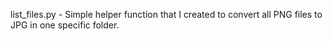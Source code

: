 list_files.py - Simple helper function that I created to convert all PNG files to JPG in one specific folder.